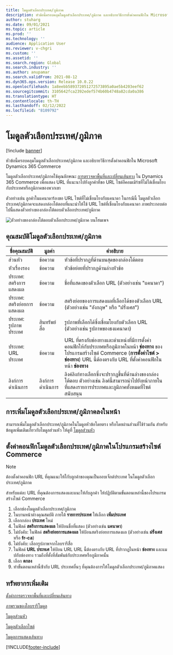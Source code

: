 ```yaml
---
title: โมดูลตัวเลือกประเทศ/ภูมิภาค
description: หัวข้อนี้ครอบคลุมโมดูลตัวเลือกประเทศ/ภูมิภาค และอธิบายวิธีการตั้งค่าคอนฟิกใน Microsoft Dynamics 365 Commerce
author: stuharg
ms.date: 09/01/2021
ms.topic: article
ms.prod: ''
ms.technology: ''
audience: Application User
ms.reviewer: v-chgri
ms.custom: ''
ms.assetid: ''
ms.search.region: Global
ms.search.industry: ''
ms.author: anupamar
ms.search.validFrom: 2021-08-12
ms.dyn365.ops.version: Release 10.0.22
ms.openlocfilehash: 1a8eebb589372051272573895a0ae5b4203eef62
ms.sourcegitcommit: 3105642fca2392edef574b60b4748a82cda0a386
ms.translationtype: HT
ms.contentlocale: th-TH
ms.lasthandoff: 02/12/2022
ms.locfileid: "8109792"
---
```

# <a name="countryregion-picker-module"></a>โมดูลตัวเลือกประเทศ/ภูมิภาค

[!include [banner](includes/banner.md)]

หัวข้อนี้ครอบคลุมโมดูลตัวเลือกประเทศ/ภูมิภาค และอธิบายวิธีการตั้งค่าคอนฟิกใน Microsoft Dynamics 365 Commerce

โมดูลตัวเลือกประเทศ/ภูมิภาคใช้คุณลักษณะ [การตรวจหาพื้นที่และเปลี่ยนเส้นทาง](geo-detection-redirection.md) ใน Dynamics 365 Commerce เพื่อแสดง URL ที่แนะนาไปยังลูกค้าที่ขอ URL ไซต์อีคอมเมิร์ซที่ไม่ได้เชื่อมโยงกับประเทศหรือภูมิภาคของพวกเขา

ตัวอย่างเช่น ลูกค้าในแคนาดาร้องขอ URL ไซต์ที่ไม่เชื่อมโยงกับแคนาดา ในกรณีนี้ โมดูลตัวเลือกประเทศ/ภูมิภาคจะแสดงกล่องโต้ตอบที่แนะนำให้ใช้ URL ไซต์ที่เชื่อมโยงกับแคนาดา ภาพประกอบต่อไปนี้แสดงตัวอย่างของกล่องโต้ตอบตัวเลือกประเทศ/ภูมิภาค

![ตัวอย่างของกล่องโต้ตอบตัวเลือกประเทศ/ภูมิภาค บนโฮมเพจ](./media/Geo_country-region-module-insitu.png)

## <a name="countryregion-picker-module-properties"></a>คุณสมบัติโมดูลตัวเลือกประเทศ/ภูมิภาค

| ชื่อคุณสมบัติ              | มูลค่า       | คำอธิบาย |
| -------------------------- | ----------- | ----------- |
| ส่วนหัว                    | ข้อความ        | หัวข้อที่ปรากฏที่ด้านบนสุดของกล่องโต้ตอบ |
| หัวเรื่องรอง                 | ข้อความ        | หัวข้อย่อยที่ปรากฏด้านล่างหัวข้อ |
| ประเทศ: สตริงการแสดงผล    | ข้อความ        | ชื่อที่แสดงของตัวเลือก URL (ตัวอย่างเช่น "แคนาดา") |
| ประเทศ: สตริงย่อยการแสดงผล | ข้อความ        | สตริงย่อยของการแสดงผลที่เลือกได้ของตัวเลือก URL (ตัวอย่างเช่น "อังกฤษ" หรือ "ฝรั่งเศส") |
| ประเทศ: รูปภาพประเทศ     | สินทรัพย์สื่อ | รูปภาพที่เลือกได้ซึ่งเชื่อมโยงกับตัวเลือก URL (ตัวอย่างเช่น รูปภาพของธงแคนาดา) |
| ประเทศ: URL ประเทศ       | ข้อความ        | URL ที่ตรงกับช่องทางและตำแหน่งที่มีการตั้งค่าคอนฟิกให้กับประเทศหรือภูมิภาคในหน้า **ช่องทาง** ของโปรแกรมสร้างไซต์ Commerce (**การตั้งค่าไซต์ \> ช่องทาง**) URL นี้ต้องตรงกับ URL ที่ตั้งค่าคอนฟิกในหน้า **ช่องทาง** |
| ลิงก์การดำเนินการ                | ลิงก์การดำเนินการ | ลิงค์ลิงก์ทางเลือกซึ่งจะปรากฏขึ้นที่ด้านล่างของกล่องโต้ตอบ ตัวอย่างเช่น ลิงค์นี้สามารถนำไปยังหน้าภายในที่แสดงรายการประเทศและภูมิภาคทั้งหมดที่ไซต์สนับสนุน |

## <a name="add-a-countryregion-picker-module-to-a-page"></a>การเพิ่มโมดูลตัวเลือกประเทศ/ภูมิภาคลงในหน้า

สามารถเพิ่มโมดูลตัวเลือกประเทศ/ภูมิภาคในโมดูลหัวข้อโดยตรง หรือโดยผ่านส่วนที่ใช้ร่วมกัน สำหรับข้อมูลเพิ่มเติมเกี่ยวกับโมดูลส่วนหัว ให้ดูที่ [โมดูลส่วนหัว](author-header-module.md)

## <a name="configure-the-countryregion-picker-module-in-commerce-site-builder"></a>ตั้งค่าคอนฟิกโมดูลตัวเลือกประเทศ/ภูมิภาคในโปรแกรมสร้างไซต์ Commerce

> [!NOTE]
> ต้องตั้งค่าคอนฟิก URL ที่คุณแนะให้ใกับลูกค้าของคุณเป็นออบเจ็กต์ประเทศ ในโมดูลตัวเลือกประเทศ/ภูมิภาค

สำหรับแต่ละ URL ที่คุณต้องการแสดงและแนะให้กับลูกค้า ให้ปฏิบัติตามขั้นตอนเหล่านี้ของโปรแกรมสร้างไซต์ Commerce

1. เลือกช่องโมดูลตัวเลือกประเทศ/ภูมิภาค
1. ในบานหน้าต่างคุณสมบัติ ภายใต้ **รายการประเทศ** ให้เลือก **เพิ่มประเทศ**
1. เลือกกล่อง **ประเทศ** ใหม่
1. ในฟิลด์ **สตริงการแสดงผล** ให้ป้อนชื่อที่แสดง (ตัวอย่างเช่น **แคนาดา**)
1. ไม่บังคับ: ในฟิลด์ **สตริงย่อยการแสดงผล** ให้ป้อนสตริงย่อยการแสดงผล (ตัวอย่างเช่น **ฝรั่งเศส** หรือ **fr-ca**)
1. ไม่บังคับ: เลือกรูปภาพจากไลบรารีสื่อ
1. ในฟิลด์ **URL ประทเศ** ให้ป้อน URL URL นี้ต้องตรงกับ URL ที่ปรากฏในหน้า **ช่องทาง** และแมปกับช่องทาง รวมถึงที่ตั้งที่สัมพันธ์กับประเทศหรือภูมิภาคนั้น
1. เลือก **ตกลง**
1. ทําขั้นตอนเหล่านี้ซ้ํากับ URL ประเทศอื่นๆ ที่คุณต้องการให้โมดูลตัวเลือกประเทศ/ภูมิภาคแสดง

## <a name="additional-resources"></a>ทรัพยากรเพิ่มเติม

[ตั้งค่าการตรวจหาพื้นที่และเปลี่ยนเส้นทาง](geo-detection-redirection.md)

[ภาพรวมของไลบรารีโมดูล](starter-kit-overview.md)

[โมดูลส่วนหัว](author-header-module.md)

[โมดูลตัวเลือกไซต์](site-selector.md)

[โมดูลการแสดงเส้นทาง](add-breadcrumb.md)

[!INCLUDE[footer-include](../includes/footer-banner.md)]
